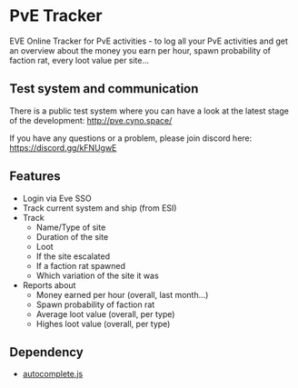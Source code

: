 # PvE Tracker
EVE Online Tracker for PvE activities - to log all your PvE activities and get an overview about the money you earn per hour, spawn probability of faction rat, every loot value per site...

## Test system and communication
There is a public test system where you can have a look at the latest stage of the development: http://pve.cyno.space/

If you have any questions or a problem, please join discord here: https://discord.gg/kFNUgwE

## Features
* Login via Eve SSO
* Track current system and ship (from ESI)
* Track
  * Name/Type of site
  * Duration of the site
  * Loot
  * If the site escalated
  * If a faction rat spawned
  * Which variation of the site it was
* Reports about
  * Money earned per hour (overall, last month...)
  * Spawn probability of faction rat
  * Average loot value (overall, per type)
  * Highes loot value (overall, per type)

## Dependency
 * [autocomplete.js](https://github.com/autocompletejs/autocomplete.js)
  
